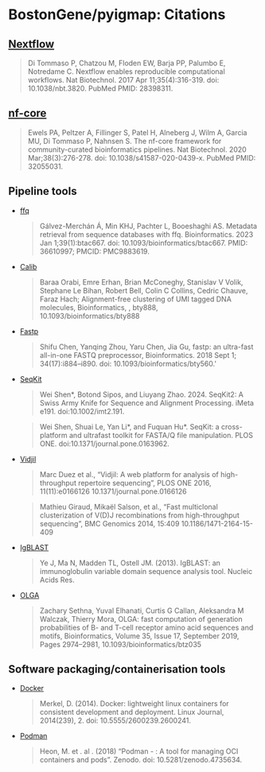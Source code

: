 # BostonGene/pyigmap: Citations

## [Nextflow](https://pubmed.ncbi.nlm.nih.gov/28398311/)

> Di Tommaso P, Chatzou M, Floden EW, Barja PP, Palumbo E, Notredame C. Nextflow enables reproducible computational workflows. Nat Biotechnol. 2017 Apr 11;35(4):316-319. doi: 10.1038/nbt.3820. PubMed PMID: 28398311.

## [nf-core](https://pubmed.ncbi.nlm.nih.gov/32055031/)

> Ewels PA, Peltzer A, Fillinger S, Patel H, Alneberg J, Wilm A, Garcia MU, Di Tommaso P, Nahnsen S. The nf-core framework for community-curated bioinformatics pipelines. Nat Biotechnol. 2020 Mar;38(3):276-278. doi: 10.1038/s41587-020-0439-x. PubMed PMID: 32055031.

## Pipeline tools

- [ffq](https://doi.org/10.1093/bioinformatics/btac667)
  
  > Gálvez-Merchán Á, Min KHJ, Pachter L, Booeshaghi AS. Metadata retrieval from sequence databases with ffq. Bioinformatics. 2023 Jan 1;39(1):btac667. doi: 10.1093/bioinformatics/btac667. PMID: 36610997; PMCID: PMC9883619.

- [Calib](https://doi.org/10.1093/bioinformatics/bty888)
  > Baraa Orabi, Emre Erhan, Brian McConeghy, Stanislav V Volik, Stephane Le Bihan, Robert Bell, Colin C Collins, Cedric Chauve, Faraz Hach; Alignment-free clustering of UMI tagged DNA molecules, Bioinformatics, , bty888, 10.1093/bioinformatics/bty888

- [Fastp](https://doi.org/10.1093/bioinformatics/bty560)

  > Shifu Chen, Yanqing Zhou, Yaru Chen, Jia Gu, fastp: an ultra-fast all-in-one FASTQ preprocessor, Bioinformatics. 2018 Sept 1; 34(17):i884–i890. doi: 10.1093/bioinformatics/bty560.'

- [SeqKit](https://doi.org/doi:10.1371/journal.pone.0163962)

  > Wei Shen*, Botond Sipos, and Liuyang Zhao. 2024. SeqKit2: A Swiss Army Knife for Sequence and Alignment Processing. iMeta e191. doi:10.1002/imt2.191.

  > Wei Shen, Shuai Le, Yan Li*, and Fuquan Hu*. SeqKit: a cross-platform and ultrafast toolkit for FASTA/Q file manipulation. PLOS ONE. doi:10.1371/journal.pone.0163962. 

- [Vidjil](https://www.ncbi.nlm.nih.gov/pmc/articles/PMC5106020/)

  > Marc Duez et al., “Vidjil: A web platform for analysis of high-throughput repertoire sequencing”, PLOS ONE 2016, 11(11):e0166126 10.1371/journal.pone.0166126

  > Mathieu Giraud, Mikaël Salson, et al., “Fast multiclonal clusterization of V(D)J recombinations from high-throughput sequencing”, BMC Genomics 2014, 15:409 10.1186/1471-2164-15-409

- [IgBLAST](https://www.ncbi.nlm.nih.gov/pmc/articles/PMC3692102/)

  > Ye J, Ma N, Madden TL, Ostell JM. (2013). IgBLAST: an immunoglobulin variable domain sequence analysis tool. Nucleic Acids Res.

- [OLGA](https://doi.org/10.1093/bioinformatics/btz035)
  
  > Zachary Sethna, Yuval Elhanati, Curtis G Callan, Aleksandra M Walczak, Thierry Mora, OLGA: fast computation of generation probabilities of B- and T-cell receptor amino acid sequences and motifs, Bioinformatics, Volume 35, Issue 17, September 2019, Pages 2974–2981, 10.1093/bioinformatics/btz035

## Software packaging/containerisation tools

- [Docker](https://dl.acm.org/doi/10.5555/2600239.2600241)

  > Merkel, D. (2014). Docker: lightweight linux containers for consistent development and deployment. Linux Journal, 2014(239), 2. doi: 10.5555/2600239.2600241.

- [Podman](https://doi.org/10.5281/zenodo.4735634)
  > Heon, M. et . al . (2018) “Podman - : A tool for managing OCI containers and pods”. Zenodo. doi: 10.5281/zenodo.4735634.
